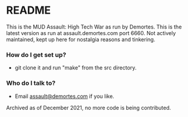 # README #

This is the MUD Assault: High Tech War as run by Demortes. This is the latest version as run at assault.demortes.com port 6660. Not actively maintained, kept up here for nostalgia reasons and tinkering.

### How do I get set up? ###

* git clone it and run "make" from the src directory.

### Who do I talk to? ###

* Email assault@demortes.com if you like.

Archived as of December 2021, no more code is being contributed.
